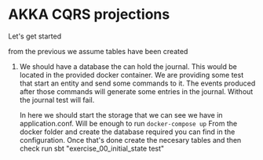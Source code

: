 # AKKA CQRS projections

Let's get started

from the previous we assume tables have been created

1. We should have a database the can hold the journal. This would be located in the provided docker container.
   We are providing some test that start an entity and send some commands to it. The events produced after those 
   commands will generate some entries in the journal. Without the journal test will fail.  

   In here we should start the storage that we can see we have in application.conf. Will be enough to run `docker-compose up`
   From the docker folder and create the database required you can find in the configuration. Once that's done create the necesary tables
   and then check run sbt "exercise_00_initial_state test"